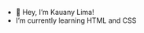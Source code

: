 - 👋 Hey, I’m Kauany Lima!
- I’m currently learning HTML and CSS 

<!---
KauanyLimaa/KauanyLimaa is a ✨ special ✨ repository because its `README.md` (this file) appears on your GitHub profile.
You can click the Preview link to take a look at your changes.
--->
